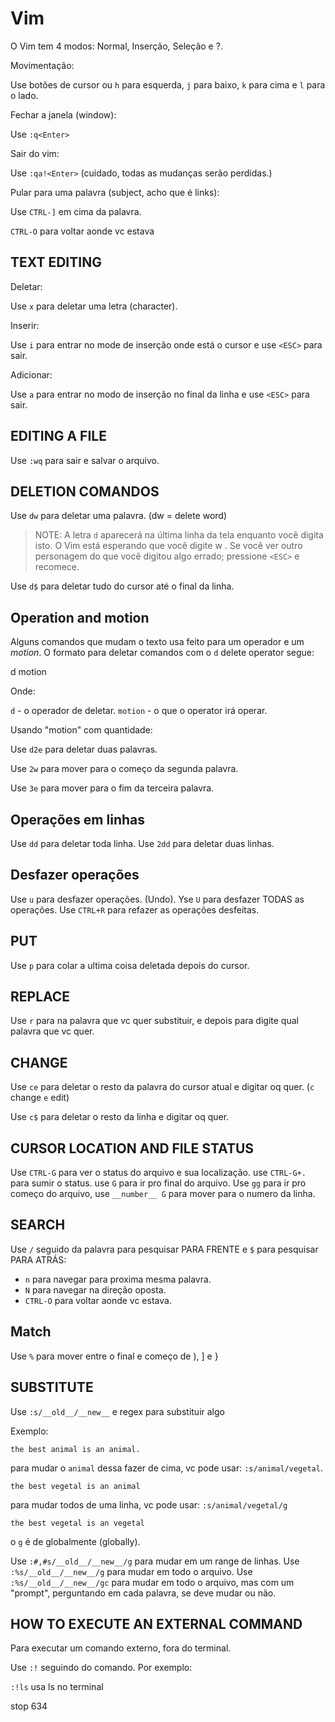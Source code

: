 # Vim

O Vim tem 4 modos: Normal, Inserção, Seleção e ?.

Movimentação:

Use botões de cursor ou `h` para esquerda, `j` para baixo, `k` para cima e `l` para o lado.

Fechar a janela (window):

Use `:q<Enter>`

Sair do vim:

Use `:qa!<Enter>` (cuidado, todas as mudanças serão perdidas.)

Pular para uma palavra (subject, acho que é links):

Use `CTRL-]` em cima da palavra.

`CTRL-O` para voltar aonde vc estava

## TEXT EDITING

Deletar:

Use `x` para deletar uma letra (character).

Inserir:

Use `i` para entrar no mode de inserção onde está o cursor e use `<ESC>` para sair.

Adicionar:

Use `a` para entrar no modo de inserção no final da linha e use `<ESC>` para sair.

## EDITING A FILE

Use `:wq` para sair e salvar o arquivo.

## DELETION COMANDOS

Use `dw` para deletar uma palavra. (dw = delete word)

> NOTE: A letra `d` aparecerá na última linha da tela enquanto você digita isto. O Vim está esperando que você digite w . Se você ver outro personagem do que você digitou algo errado; pressione `<ESC>` e recomece.

Use `d$` para deletar tudo do cursor até o final da linha.

## Operation and motion

Alguns comandos que mudam o texto usa feito para um operador e um _motion_.
O formato para deletar comandos com o `d` delete operator segue:

d motion

Onde:

`d` - o operador de deletar.
`motion` - o que o operator irá operar.

Usando "motion" com quantidade:

Use `d2e` para deletar duas palavras.

Use `2w` para mover para o começo da segunda palavra.

Use `3e` para mover para o fim da terceira palavra.

## Operações em linhas

Use `dd` para deletar toda linha.
Use `2dd` para deletar duas linhas.

## Desfazer operações

Use `u` para desfazer operações. (Undo).
Yse `U` para desfazer TODAS as operações.
Use `CTRL+R` para refazer as operações desfeitas.

## PUT

Use `p` para colar a ultima coisa deletada depois do cursor.

## REPLACE

Use `r` para na palavra que vc quer substituir, e depois para digite qual palavra que vc quer.

## CHANGE

Use `ce` para deletar o resto da palavra do cursor atual e digitar oq quer. (`c` change `e` edit)

Use `c$` para deletar o resto da linha e digitar oq quer.

## CURSOR LOCATION AND FILE STATUS

Use `CTRL-G` para ver o status do arquivo e sua localização.
use `CTRL-G+.` para sumir o status.
use `G` para ir pro final do arquivo.
Use `gg` para ir pro começo do arquivo,
use `__number__ G` para mover para o numero da linha.

## SEARCH

Use `/` seguido da palavra para pesquisar PARA FRENTE e `$` para pesquisar PARA ATRÁS:

- `n` para navegar para proxima mesma palavra.
- `N` para navegar na direção oposta.
- `CTRL-O` para voltar aonde vc estava.

## Match

Use `%` para mover entre o final e começo de ), ] e }

## SUBSTITUTE

Use `:s/__old__/__new__` e regex para substituir algo

Exemplo:

`the best animal is an animal.`

para mudar o `animal` dessa fazer de cima, vc pode usar: `:s/animal/vegetal`.

`the best vegetal is an animal`

para mudar todos de uma linha, vc pode usar: `:s/animal/vegetal/g`

`the best vegetal is an vegetal`

o `g` é de globalmente (globally).

Use `:#,#s/__old__/__new__/g` para mudar em um range de linhas.
Use `:%s/__old__/__new__/g` para mudar em todo o arquivo.
Use `:%s/__old__/__new__/gc` para mudar em todo o arquivo, mas com um "prompt", perguntando em cada palavra, se deve mudar ou não.

## HOW TO EXECUTE AN EXTERNAL COMMAND

Para executar um comando externo, fora do terminal.

Use `:!` seguindo do comando. Por exemplo:

`:!ls` usa ls no terminal

stop 634

